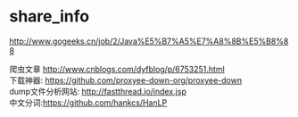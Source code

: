 # share_info
http://www.gogeeks.cn/job/2/Java%E5%B7%A5%E7%A8%8B%E5%B8%88

爬虫文章
http://www.cnblogs.com/dyfblog/p/6753251.html  
下载神器:
https://github.com/proxyee-down-org/proxyee-down  
dump文件分析网站:
http://fastthread.io/index.jsp  
中文分词:https://github.com/hankcs/HanLP  

